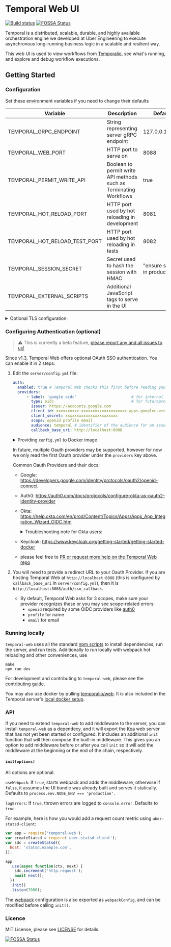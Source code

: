 # Temporal Web UI

[![Build status](https://badge.buildkite.com/72da2011c93761d680bc8c641d07adad16c94b99b0ed8d7566.svg?branch=master)](https://buildkite.com/temporal/temporal-web)
[![FOSSA Status](https://app.fossa.com/api/projects/git%2Bgithub.com%2Ftemporalio%2Ftemporal-web.svg?type=shield)](https://app.fossa.com/projects/git%2Bgithub.com%2Ftemporalio%2Ftemporal-web?ref=badge_shield)

Temporal is a distributed, scalable, durable, and highly available orchestration engine we developed at Uber Engineering to execute asynchronous long-running business logic in a scalable and resilient way.

This web UI is used to view workflows from [Temporalio][temporal], see what's running, and explore and debug workflow executions.

## Getting Started

### Configuration

Set these environment variables if you need to change their defaults

| Variable                      | Description                                                       | Default                       |
| ----------------------------- | ----------------------------------------------------------------- | ----------------------------- |
| TEMPORAL_GRPC_ENDPOINT        | String representing server gRPC endpoint                          | 127.0.0.1:7233                |
| TEMPORAL_WEB_PORT             | HTTP port to serve on                                             | 8088                          |
| TEMPORAL_PERMIT_WRITE_API     | Boolean to permit write API methods such as Terminating Workflows | true                          |
| TEMPORAL_HOT_RELOAD_PORT      | HTTP port used by hot reloading in development                    | 8081                          |
| TEMPORAL_HOT_RELOAD_TEST_PORT | HTTP port used by hot reloading in tests                          | 8082                          |
| TEMPORAL_SESSION_SECRET       | Secret used to hash the session with HMAC                         | "ensure secret in production" |
| TEMPORAL_EXTERNAL_SCRIPTS     | Additional JavaScript tags to serve in the UI                     |                               |

<details>
<summary>
Optional TLS configuration:
</summary>

There are two ways to configure TLS.

1. First option to enable TLS is by passing both `TEMPORAL_TLS_KEY_PATH` and `TEMPORAL_TLS_CERT_PATH`:

| Variable                              | Description                                                         | Default |
| ------------------------------------- | ------------------------------------------------------------------- | ------- |
| TEMPORAL_TLS_KEY_PATH                 | Private key for secure communication with the server                |         |
| TEMPORAL_TLS_CERT_PATH                | Certificate for the server to validate the client (web) identity    |         |
| TEMPORAL_TLS_CA_PATH                  | Certificate authority (CA) certificate for the validation of server |         |
| TEMPORAL_TLS_ENABLE_HOST_VERIFICATION | Enables verification of the server certificate                      | true    |
| TEMPORAL_TLS_SERVER_NAME              | Target server that is used for TLS host verification                |         |

By default we will also verify your server `hostname`, matching it to `TEMPORAL_TLS_SERVER_NAME`. You can turn this off by setting `TEMPORAL_TLS_ENABLE_HOST_VERIFICATION` to `false`.

2. Second option to enable TLS is by passing `TEMPORAL_TLS_YML_PATH`:

| Variable                              | Description                                                         | Default |
| ------------------------------------- | ------------------------------------------------------------------- | ------- |
| TEMPORAL_TLS_YML_PATH                  | Certificate authority (CA) certificate for the validation of server |         |

The TLS yml file is expected to be in the following format:

```yaml
cert: <client certificate base64 encoded>
key: <client private key base64 encoded>
ca:  <ca base64 encoded>
server_name: gocanary.internal-bws.tmprl.cloud
verifyHost: true
```

</details>

### Configuring Authentication (optional)

> ⚠️ This is currently a beta feature, [please report any and all issues to us!](https://github.com/temporalio/web/issues/new)

Since v1.3, Temporal Web offers optional OAuth SSO authentication. You can enable it in 2 steps:

1. Edit the `server/config.yml` file:

    ```yaml
    auth:
      enabled: true # Temporal Web checks this first before reading your provider config
      providers:
          - label: 'google oidc'                        # for internal use; in future may expose as button text
            type: oidc                                  # for futureproofing; only oidc is supported today
            issuer: https://accounts.google.com
            client_id: xxxxxxxxxx-xxxxxxxxxxxxxxxxxxxx.apps.googleusercontent.com
            client_secret: xxxxxxxxxxxxxxxxxxxxxxx
            scope: openid profile email
            audience: temporal # identifier of the audience for an issued token (optional)
            callback_base_uri: http://localhost:8088
    ```

    <details>
    <summary>
    Providing <code>config.yml</code> to Docker image
    </summary>


    If you are running Temporal Web from the docker image, you can provide your external config.yml to docker to override the internal config. 
    Create config.yml file on your machine, for example at `~/Desktop/config.yml`. 
    Start the docker image, providing the path to your config.yml file using external volume flag (-v). Leave the path after the semicolon as is: 

    ```bash
    docker run --network host -v ~/Desktop/config.yml:/usr/app/server/config.yml temporalio/web:latest
    ```

    </details>

    In future, multiple Oauth providers may be supported, however for now we only read the first Oauth provider under the `providers` key above.

    Common Oauth Providers and their docs:

    - Google: https://developers.google.com/identity/protocols/oauth2/openid-connect
    - Auth0: https://auth0.com/docs/protocols/configure-okta-as-oauth2-identity-provider
    - Okta: https://help.okta.com/en/prod/Content/Topics/Apps/Apps_App_Integration_Wizard_OIDC.htm
        <details>
          <summary>
            Troubleshooting note for Okta users:
          </summary>
          Some providers like Okta, have a race condition that may cause logins to occasionally fail. You can get around this by providing the full URL to the `openid-configuration` path as part of the `issuer` parameter:

        ```yaml
          auth:
            enabled: true
            providers:
                - label: 'okta dev'
                  type: oidc
                  issuer: https://dev-xxxxxxx.okta.com/.well-known/openid-configuration
                  ...
        ```
      </details>
    - Keycloak: https://www.keycloak.org/getting-started/getting-started-docker
    - please feel free to [PR or request more help on the Temporal Web repo](https://github.com/temporalio/web/)

2. You will need to provide a redirect URL to your Oauth Provider. If you are hosting Temporal Web at `http://localhost:8088` (this is configured by `callback_base_uri` in `server/config.yml`), then it is `http://localhost:8088/auth/sso_callback`. 

    - By default, Temporal Web asks for 3 scopes, make sure your provider recognizes these or you may see scope-related errors:
      - `openid` required by some OIDC providers like [auth0](https://auth0.com/docs/scopes/openid-connect-scopes)
      - `profile` for name
      - `email` for email

### Running locally

`temporal-web` uses all the standard [npm scripts](https://docs.npmjs.com/misc/scripts) to install dependencies, run the server, and run tests. Additionally to run locally with webpack hot reloading and other conveniences, use

```
make
npm run dev
```

For development and contributing to `temporal-web`, please see the [contributing guide](https://github.com/temporalio/temporal-web/blob/master/CONTRIBUTING.md).

You may also use docker by pulling [temporalio/web](https://hub.docker.com/r/temporalio/web/). It is also included in the Temporal server's [local docker setup](https://github.com/temporalio/temporal/tree/master/docker).

### API

If you need to extend `temporal-web` to add middleware to the server, you can install `temporal-web` as a dependecy, and it will export the [Koa](http://koajs.com/) web server that has not yet been started or configured. It includes an additional `init` function that will then compose the built-in middleware. This gives you an option to add middleware before or after you call `init` so it will add the middleware at the beginning or the end of the chain, respectively.

#### `init(options)`

All options are optional.

`useWebpack`: If `true`, starts webpack and adds the middleware, otherwise if `false`, it assumes the UI bundle was already built and serves it statically. Defaults to `process.env.NODE_ENV === 'production'`.

`logErrors`: If `true`, thrown errors are logged to `console.error`. Defaults to `true`.

For example, here is how you would add a request count metric using `uber-statsd-client`:

```javascript
var app = require('temporal-web');
var createStatsd = require('uber-statsd-client');
var sdc = createStatsd({
  host: 'statsd.example.com',
});

app
  .use(async function(ctx, next) {
    sdc.increment('http.request');
    await next();
  })
  .init()
  .listen(7000);
```

The [webpack](https://webpack.js.org/) configuration is also exported as `webpackConfig`, and can be modified before calling `init()`.

### Licence

MIT License, please see [LICENSE](https://github.com/temporalio/temporal-web/blob/master/LICENSE) for details.

[temporal]: https://github.com/temporalio/temporal

[![FOSSA Status](https://app.fossa.com/api/projects/git%2Bgithub.com%2Ftemporalio%2Ftemporal-web.svg?type=large)](https://app.fossa.com/projects/git%2Bgithub.com%2Ftemporalio%2Ftemporal-web?ref=badge_large)
